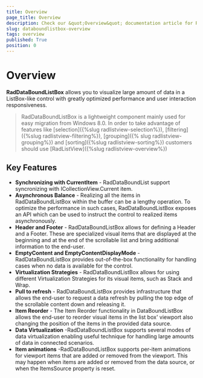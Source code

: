 ```yaml
---
title: Overview
page_title: Overview
description: Check our &quot;Overview&quot; documentation article for RadDataBoundListBox for UWP control.
slug: databoundlistbox-overview
tags: overview
published: True
position: 0
---
```


# Overview

**RadDataBoundListBox** allows you to visualize large amount of data in a ListBox-like control with greatly optimized performance and user interaction
responsiveness.

> RadDataBoundListBox is a lightweight component mainly used for easy migration from Windows 8.0. In order to take advantage of features like [selection]({%slug radlistview-selection%}), [filtering]({%slug radlistview-filtering%}), [grouping]({% slug radlistview-grouping%}) and [sorting]({%slug radlistview-sorting%}) customers should use [RadListView]({%slug radlistview-overview%}) 

## Key Features

* **Synchronizing with CurrentItem** - RadDataBoundList support syncronizing with ICollectionView.Current item.
* **Asynchronous Balance** - Realizing all the items in RadDataBoundListBox within the buffer can be a lengthy operation. To optimize the performance in such cases, RadDataBoundListBox exposes an API which can be used to instruct the control to realized items asynchronously.
* **Header and Footer** - RadDataBoundListBox allows for defining a Header and a Footer. These are specialized visual items that are displayed at the beginning and at the end of the scrollable list and bring additional information to the end-user.
* **EmptyContent and EmptyContentDisplayMode** - RadDataBoundListBox provides out-of-the-box functionality for handling cases when no data is available for the control.
* **Virtualization Strategies** - RadDataBoundListBox allows for using different Virtualization Strategies for its visual items, such as Stack and Wrap.
* **Pull to refresh** - RadDataBoundListBox provides infrastructure that allows the end-user to request a data refresh by pulling the top edge of the scrollable content down and releasing it.
* **Item Reorder** - The Item Reorder functionality in DataBoundListBox allows the end-user to reorder visual items in the list box' viewport also changing the position of the items in the provided data source.
* **Data Virtualization** -RadDataBoundListBox supports several modes of data virtualization enabling useful technique for handling large amounts of data in connected scenarios.
* **Item animations** -RadDataBoundListBox supports per-item animations for viewport items that are added or removed from the viewport. This may happen when items are added or removed from the data source, or when the ItemsSource property is reset.
